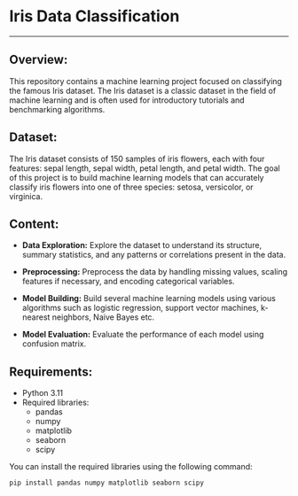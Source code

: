 # Iris Data Classification

---

## Overview:

This repository contains a machine learning project focused on classifying the famous Iris dataset. The Iris dataset is a classic dataset in the field of machine learning and is often used for introductory tutorials and benchmarking algorithms.

## Dataset:

The Iris dataset consists of 150 samples of iris flowers, each with four features: sepal length, sepal width, petal length, and petal width. The goal of this project is to build machine learning models that can accurately classify iris flowers into one of three species: setosa, versicolor, or virginica.

## Content:

- **Data Exploration:** Explore the dataset to understand its structure, summary statistics, and any patterns or correlations present in the data.

- **Preprocessing:** Preprocess the data by handling missing values, scaling features if necessary, and encoding categorical variables.

- **Model Building:** Build several machine learning models using various algorithms such as logistic regression, support vector machines, k-nearest neighbors, Naive Bayes etc.

- **Model Evaluation:** Evaluate the performance of each model using confusion matrix.


## Requirements:

- Python 3.11
- Required libraries:
  - pandas
  - numpy
  - matplotlib
  - seaborn
  - scipy

You can install the required libraries using the following command:

```bash
pip install pandas numpy matplotlib seaborn scipy




